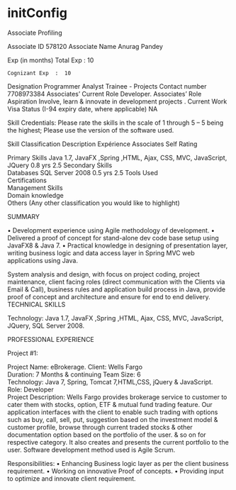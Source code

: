 # initConfig


Associate Profiling

Associate ID	578120
Associate Name	Anurag Pandey

Exp (in months)	Total Exp       :  10

	Cognizant Exp  :  10

Designation	Programmer Analyst Trainee - Projects
Contact number	7708973384
Associates’ Current Role	Developer.
Associates’ Role Aspiration	Involve, learn & innovate in development projects .
Current Work Visa Status (I-94 expiry date, where applicable)	NA
	

Skill Credentials: Please rate the skills in the scale of 1 through 5 – 5 being the highest; Please use the version of the software used.


Skill Classification	Description	Expérience	Associates Self Rating

Primary Skills	Java 1.7, JavaFX ,Spring ,HTML, Ajax, CSS, MVC, JavaScript, JQuery	                   0.8 yrs	             2.5
Secondary Skills			
Databases	SQL Server 2008	                   0.5 yrs	              2.5
Tools Used			
Certifications			
Management Skills			
Domain knowledge			
Others (Any other classification you would like to highlight)			
 
 



SUMMARY

•	Development experience using Agile methodology of development.
•	Delivered a proof of concept for stand-alone dev code base setup using JavaFX8 & Java 7.
•	Practical knowledge in designing of presentation layer, writing business logic and data access layer in Spring MVC web applications using Java.

System analysis and design, with focus on project coding, project maintenance, client facing roles (direct communication with the Clients via Email & Call), business rules and application build process in Java, provide proof of concept and architecture and ensure for end to end delivery.
TECHNICAL SKILLS

    
 Technology:  Java 1.7, JavaFX ,Spring ,HTML, Ajax, CSS, MVC, JavaScript, JQuery, SQL Server 2008.	
     	

PROFESSIONAL EXPERIENCE


Project #1:

Project Name: 	 eBrokerage. 
Client:      Wells Fargo                   
Duration:  	7 Months & continuing 
Team Size:     6            
Technology:	Java 7, Spring, Tomcat 7,HTML,CSS, jQuery & JavaScript.		
Role:          Developer       
Project Description: Wells Fargo provides brokerage service to customer to cater them with stocks,  option, ETF & mutual fund trading feature. Our application interfaces with the client to enable such trading with options such as buy, call, sell, put, suggestion based on the investment model & customer profile, browse through current traded stocks & other documentation option based on the portfolio of the user. & so on for respective category. It also creates and presents the current portfolio to the user. Software development method used is Agile Scrum.

Responsibilities:
•	Enhancing Business logic layer as per the client business requirement.
•	Working on innovative Proof of concepts.
•	Providing input to optimize and innovate client requirement.












